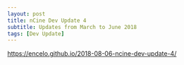 ```yaml
---
layout: post
title: nCine Dev Update 4
subtitle: Updates from March to June 2018
tags: [Dev Update]
---
```


<https://encelo.github.io/2018-08-06-ncine-dev-update-4/>
